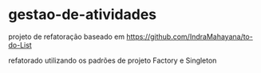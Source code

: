 # gestao-de-atividades

projeto de refatoração baseado em https://github.com/IndraMahayana/to-do-List

refatorado utilizando os padrões de projeto Factory e Singleton
